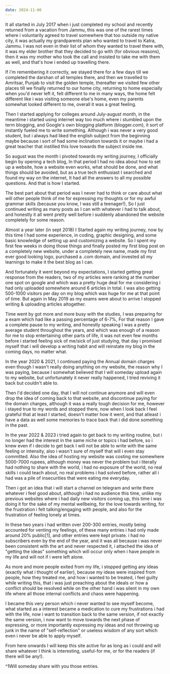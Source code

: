 ```yaml
---
date: 2024-11-06
---
```


It all started in July 2017 when i just completed my school and recently returned from a vacation from Jammu, this was one of the rarest times where i voluntarily agreed to travel somewhere that too outside my native city, it was actually my grandparents plan who wanted to travel to Katra, Jammu. I was not even in their list of whom they wanted to travel there with, it was my elder brother that they decided to go with (for obvious reasons), then it was my mother who took the call and insisted to take me with them as well, and that's how i ended up travelling there.

If i'm remembering it correctly, we stayed there for a few days till we completed the darshan of all temples there, and then we travelled to Amritsar, Punjab to visit the golden temple, thereafter we visited few other places till we finally returned to our home city, returning to home especially when you'd never left it, felt different to me in many ways, the home felt different like i was visiting someone else's home, even my parents somewhat looked different to me, overall it was a great feeling. 

Then I started applying for colleges around July-august month, in the meantime i started using internet way too much where i stumbled upon the term blogging, and Google's own blogging platform (blogger.com), it sort of instantly fueled me to write something. Although 
i was never a very good student, but i always had liked the english subject from the beginning maybe because i sort of had some inclination towards it or maybe i had a great teacher that instilled this love towards the subject inside me.

So august was the month i pivoted towards my writing journey, I officially begin by opening a tech blog, In that period I had no idea about how to set up a website, how a website even works, what should be done, and what things should be avoided, but as a true tech enthusiast I searched and found my way on the internet, It had all the answers to all my possible questions. And that is how I started.

The best part about that period was I never had to think or care about what will other people think of me for expressing my thoughts or for my awful grammar skills (because you know, I was still a teenager!), So I just continued writing as many posts as I can with whatever i had to talk about, and honestly it all went pretty well before i suddenly abandoned the website completely for some reason.

Almost a year later (in sept 2018) I Started again my writing journey, now by this time I had some experience, in coding, graphic designing, and some basic knowledge of setting up 
and customizing a website. So I spent my first few weeks in doing those things and finally posted my first blog post on a completely new website, under a completely new name, made my first ever good looking logo, purchased a .com domain, and invested all my learnings 
to make it the best blog as I can. 

And fortunately it went beyond my expectations, I started getting great response from the readers, two of my articles were ranking at the number one spot on google and which 
was a pretty huge deal for me considering i had only uploaded somewhere around 6 articles in total. I was also getting 500-1000 visitors per day on my blog which was huge for me at 
that point of time. But again in May 2019 as my exams were about to arrive I stopped 
writing & uploading articles altogether.

Time went by got more and more busy with the studies, I was preparing for a exam which had like a passing percentage of 6-7%, For that reason I gave a complete pause to my writing, and honestly speaking I was a pretty average student throughout the years, and which was enough of a reason for me to stop entertaining other parts of life, it was not even few months before i started feeling sick of me/sick of just studying, that day i promised myself that i will develop a writing habit and will reinstate my blog in the coming days, no matter what.

In the year 2020 & 2021, I continued paying the Annual domain charges even though I wasn't really doing anything on my website, the reason why I was paying, because I somewhat believed that I will someday upload again to my website, but unfortunately it never really happened, I tried reviving it back but couldn't able to. 

Then I'd decided one day, that I will not continue anymore and will even drop the idea of coming back to that website, and discontinue paying for the domain charges, although it was a really tough decision for me, however i stayed true to my words and stopped there, now when I look back I feel grateful that at least I started, doesn't matter how it went, and that atleast i have a data as well some memories to trace back that i did done something in 
the past.

In the year 2022 & 2023 i tried again to get back to my writing routine, but i no longer had the interest in the same niche or topics i had before, so i knew even if i decide to get back I will 
not be able to write with the same feeling or intensity, also i wasn't sure of myself that will i even stay committed. Also the idea of hosting my website was costing me somewhere 
5000-7000 rupees, although money was never the problem but i literally had nothing to share with the world, i had no exposure of the world, no real skills i could teach about, no real problems i had solved before, rather all i had was a pile of insecurities that were eating me everyday. 

Then i got an idea that i will start a channel on telegram and write there whatever i feel good about, although i had no audience this time, unlike my previous websites where i had daily new visitors coming up, this time i was doing it for the sake of my mental wellbeing, for the love towards writing, for the frustration i felt talking/engaging with people, and also for the frustration of feeling lonely at times.

In these two years i had written over 200-300 entries, mostly being accounted for venting my feelings, of these many entries i had only made around 20% public[1], and other entries were 
kept private. i had no subscribers even by the end of the year, and it was all because i was never been consistent with the art and never respected it, i attached the idea of "getting 
the ideas" something which will occur only when i have people in my life and will not if 
i were left alone.

As more and more people exited from my life, i stopped getting any ideas (exactly what i thought of earlier), because my ideas were inspired from people, how they treated me, and
how i wanted to be treated, i feel guilty while writing this, that i was just preaching about 
the ideals or how a conflict should be resolved while on the other hand i was silent in my 
own life where all those internal conflicts and chaos were happening.

I became this very person which i never wanted to see myself become, what started as a interest became a medication to cure my frustrations i had with the life, now i want to transition back to the same version, if not exactly the same version, i now want to move towards the next phase of expressing, or more importantly expressing my ideas and not throwing up junk in the name of "self-reflection" or useless wisdom of any sort which even i never be able to apply myself.

From here onwards I will keep this site active for as long as i could and will share whatever I think is interesting, useful-for me, or for the readers (if there will be any!).


^1Will someday share with you those entries.